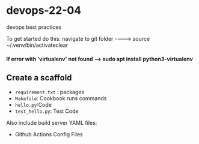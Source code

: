 # devops-22-04
devops best practices


To get started do this:
navigate to git folder ----> source ~/.venv/bin/activateclear

#### If error with 'virtualenv' not found --> sudo apt install python3-virtualenv
## Create a scaffold

* `requirement.txt` : packages
* `Makefile`: Cookbook runs commands
* `hello.py`:Code
* `test_hello.py`: Test Code

Also include  build server YAML files:

* Github Actions Config Files
